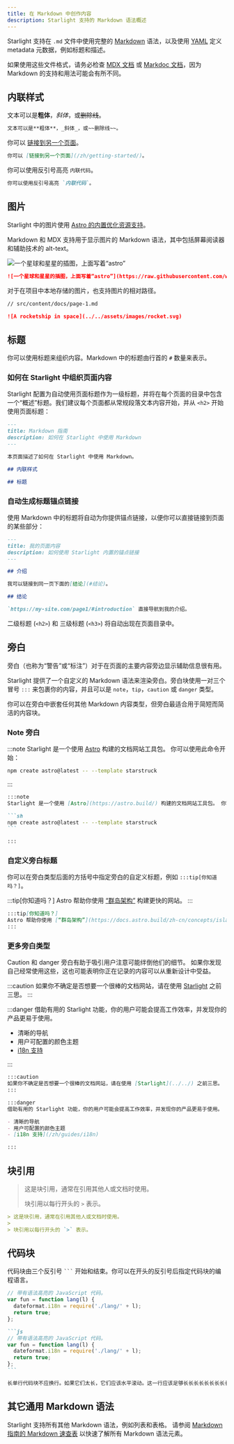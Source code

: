 ```yaml
---
title: 在 Markdown 中创作内容
description: Starlight 支持的 Markdown 语法概述
---
```


Starlight 支持在 `.md` 文件中使用完整的 [Markdown](https://daringfireball.net/projects/markdown/) 语法，以及使用 [YAML](https://dev.to/paulasantamaria/introduction-to-yaml-125f) 定义metadata 元数据，例如标题和描述。

如果使用这些文件格式，请务必检查 [MDX 文档](https://mdxjs.com/docs/what-is-mdx/#markdown) 或 [Markdoc 文档](https://markdoc.dev/docs/syntax)，因为 Markdown 的支持和用法可能会有所不同。

## 内联样式

文本可以是**粗体**，_斜体_，或~~删除线~~。

```md
文本可以是**粗体**，_斜体_，或~~删除线~~。
```

你可以 [链接到另一个页面](/zh/getting-started/)。

```md
你可以 [链接到另一个页面](/zh/getting-started/)。
```

你可以使用反引号高亮 `内联代码`。

```md
你可以使用反引号高亮 `内联代码`。
```

## 图片

Starlight 中的图片使用 [Astro 的内置优化资源支持](https://docs.astro.build/zh-cn/guides/assets/)。

Markdown 和 MDX 支持用于显示图片的 Markdown 语法，其中包括屏幕阅读器和辅助技术的 alt-text。

![一个星球和星星的插图，上面写着“astro”](https://raw.githubusercontent.com/withastro/docs/main/public/default-og-image.png)

```md
![一个星球和星星的插图，上面写着“astro”](https://raw.githubusercontent.com/withastro/docs/main/public/default-og-image.png)
```

对于在项目中本地存储的图片，也支持图片的相对路径。

```md
// src/content/docs/page-1.md

![A rocketship in space](../../assets/images/rocket.svg)
```

## 标题

你可以使用标题来组织内容。Markdown 中的标题由行首的 `#` 数量来表示。

### 如何在 Starlight 中组织页面内容

Starlight 配置为自动使用页面标题作为一级标题，并将在每个页面的目录中包含一个“概述”标题。我们建议每个页面都从常规段落文本内容开始，并从 `<h2>` 开始使用页面标题：

```md
---
title: Markdown 指南
description: 如何在 Starlight 中使用 Markdown
---

本页面描述了如何在 Starlight 中使用 Markdown。

## 内联样式

## 标题
```

### 自动生成标题锚点链接

使用 Markdown 中的标题将自动为你提供锚点链接，以便你可以直接链接到页面的某些部分：

```md
---
title: 我的页面内容
description: 如何使用 Starlight 内置的锚点链接
---

## 介绍

我可以链接到同一页下面的[结论](#结论)。

## 结论

`https://my-site.com/page1/#introduction` 直接导航到我的介绍。
```

二级标题 (`<h2>`) 和 三级标题 (`<h3>`) 将自动出现在页面目录中。

## 旁白

旁白（也称为“警告”或“标注”）对于在页面的主要内容旁边显示辅助信息很有用。

Starlight 提供了一个自定义的 Markdown 语法来渲染旁白。旁白块使用一对三个冒号 `:::` 来包裹你的内容，并且可以是 `note`，`tip`，`caution` 或 `danger` 类型。

你可以在旁白中嵌套任何其他 Markdown 内容类型，但旁白最适合用于简短而简洁的内容块。

### Note 旁白

:::note
Starlight 是一个使用 [Astro](https://astro.build/) 构建的文档网站工具包。 你可以使用此命令开始：

```sh
npm create astro@latest -- --template starstruck
```

:::

````md
:::note
Starlight 是一个使用 [Astro](https://astro.build/) 构建的文档网站工具包。 你可以使用此命令开始：

```sh
npm create astro@latest -- --template starstruck
```

:::
````

### 自定义旁白标题

你可以在旁白类型后面的方括号中指定旁白的自定义标题，例如 `:::tip[你知道吗？]`。

:::tip[你知道吗？]
Astro 帮助你使用 [“群岛架构”](https://docs.astro.build/zh-cn/concepts/islands/) 构建更快的网站。
:::

```md
:::tip[你知道吗？]
Astro 帮助你使用 [“群岛架构”](https://docs.astro.build/zh-cn/concepts/islands/) 构建更快的网站。
:::
```

### 更多旁白类型

Caution 和 danger 旁白有助于吸引用户注意可能绊倒他们的细节。 如果你发现自己经常使用这些，这也可能表明你正在记录的内容可以从重新设计中受益。

:::caution
如果你不确定是否想要一个很棒的文档网站，请在使用 [Starlight](../../) 之前三思。
:::

:::danger
借助有用的 Starlight 功能，你的用户可能会提高工作效率，并发现你的产品更易于使用。

- 清晰的导航
- 用户可配置的颜色主题
- [i18n 支持](/zh/guides/i18n)

:::

```md
:::caution
如果你不确定是否想要一个很棒的文档网站，请在使用 [Starlight](../../) 之前三思。
:::

:::danger
借助有用的 Starlight 功能，你的用户可能会提高工作效率，并发现你的产品更易于使用。

- 清晰的导航
- 用户可配置的颜色主题
- [i18n 支持](/zh/guides/i18n)

:::
```

## 块引用

> 这是块引用，通常在引用其他人或文档时使用。
>
> 块引用以每行开头的 `>` 表示。

```md
> 这是块引用，通常在引用其他人或文档时使用。
>
> 块引用以每行开头的 `>` 表示。
```

## 代码块

代码块由三个反引号 <code>```</code> 开始和结束。你可以在开头的反引号后指定代码块的编程语言。

```js
// 带有语法高亮的 JavaScript 代码。
var fun = function lang(l) {
  dateformat.i18n = require('./lang/' + l);
  return true;
};
```

````md
```js
// 带有语法高亮的 JavaScript 代码。
var fun = function lang(l) {
  dateformat.i18n = require('./lang/' + l);
  return true;
};
```
````

```md
长单行代码块不应换行。如果它们太长，它们应该水平滚动。这一行应该足够长长长长长长长长长长长长来证明这一点。
```

## 其它通用 Markdown 语法

Starlight 支持所有其他 Markdown 语法，例如列表和表格。 请参阅 [Markdown 指南的 Markdown 速查表](https://www.markdownguide.org/cheat-sheet/) 以快速了解所有 Markdown 语法元素。
